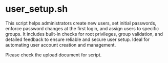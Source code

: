 # user_setup.sh
This script helps administrators create new users, set initial passwords, enforce password changes at the first login, and assign users to specific groups. It includes built-in checks for root privileges, group validation, and detailed feedback to ensure reliable and secure user setup. Ideal for automating user account creation and management.

Please check the upload document for script.
